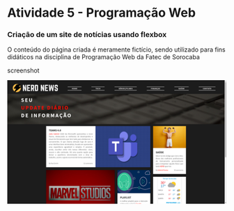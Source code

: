 # Atividade 5 - Programação Web

### Criação de um site de notícias usando flexbox

O conteúdo do página criada é meramente fictício, sendo utilizado para fins didáticos na disciplina de Programação Web da Fatec de Sorocaba

screenshot

<img src="site.png" alt="print site"/>

